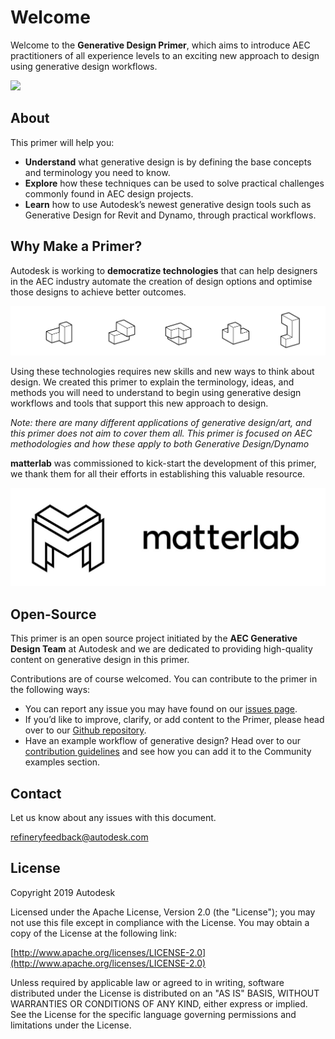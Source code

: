 # Welcome

Welcome to the **Generative Design Primer**, which aims to introduce AEC practitioners of all experience levels to an exciting new approach to design using generative design workflows.

![](.gitbook/assets/introgif.gif)

## About

This primer will help you:

* **Understand** what generative design is by defining the base concepts and terminology you need to know. 
* **Explore** how these techniques can be used to solve practical challenges commonly found in AEC design projects.
* **Learn** how to use Autodesk’s newest generative design tools such as Generative Design for Revit and Dynamo, through practical workflows.

## Why Make a Primer?

Autodesk is working to **democratize technologies** that can help designers in the AEC industry automate the creation of design options and optimise those designs to achieve better outcomes.

![](.gitbook/assets/whyprimer.png)

Using these technologies requires new skills and new ways to think about design. We created this primer to explain the terminology, ideas, and methods you will need to understand to begin using generative design workflows and tools that support this new approach to design.

_Note: there are many different applications of generative design/art, and this primer does not aim to cover them all. This primer is focused on AEC methodologies and how these apply to both Generative Design/Dynamo_

**matterlab** was commissioned to kick-start the development of this primer, we thank them for all their efforts in establishing this valuable resource.

[![](.gitbook/assets/matterlab-logo.jpg)](https://www.matterlab.co/)

## Open-Source

This primer is an open source project initiated by the **AEC Generative Design Team** at Autodesk and we are dedicated to providing high-quality content on generative design in this primer.

Contributions are of course welcomed. You can contribute to the primer in the following ways:

* You can report any issue you may have found on our [issues page](https://github.com/DynamoDS/GenerativePrimer/issues).
* If you’d like to improve, clarify, or add content to the Primer, please head over to our [Github repository](https://github.com/DynamoDS/GenerativePrimer).
* Have an example workflow of generative design? Head over to our [contribution guidelines](https://github.com/DynamoDS/RefineryPrimer/blob/master/CONTRIBUTING.md) and see how you can add it to the Community examples section.

## Contact

Let us know about any issues with this document.

refineryfeedback@autodesk.com

## License

Copyright 2019 Autodesk

Licensed under the Apache License, Version 2.0 \(the "License"\); you may not use this file except in compliance with the License. You may obtain a copy of the License at the following link:

[http://www.apache.org/licenses/LICENSE-2.0](http://www.apache.org/licenses/LICENSE-2.0)

Unless required by applicable law or agreed to in writing, software distributed under the License is distributed on an "AS IS" BASIS, WITHOUT WARRANTIES OR CONDITIONS OF ANY KIND, either express or implied. See the License for the specific language governing permissions and limitations under the License.


